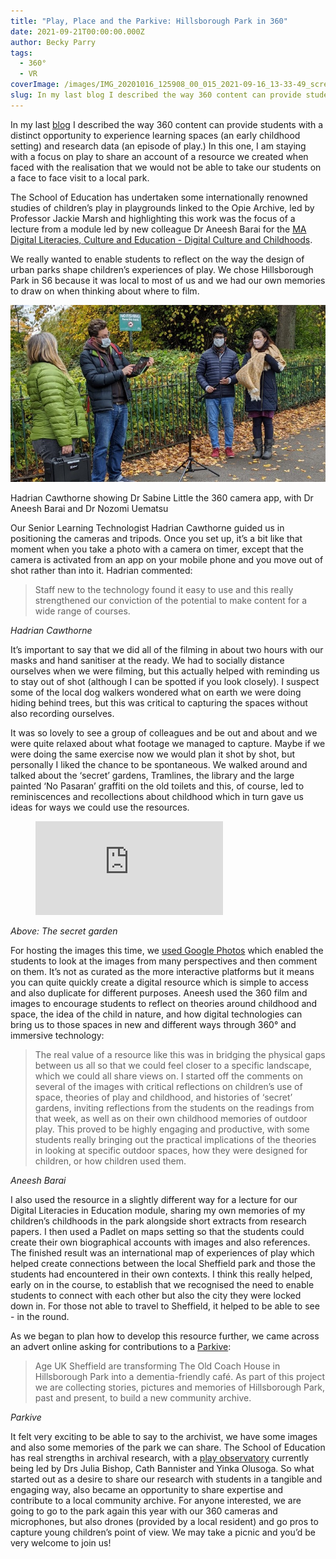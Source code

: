 ```yaml
---
title: "Play, Place and the Parkive: Hillsborough Park in 360"
date: 2021-09-21T00:00:00.000Z
author: Becky Parry
tags:
  - 360°
  - VR
coverImage: /images/IMG_20201016_125908_00_015_2021-09-16_13-33-49_screenshot-scaled.jpg
slug: In my last blog I described the way 360 content can provide students with a distinct opportunity to experience learning spaces (an early childhood setting) and research data (an episode of play.) In this one, I am staying with a focus on play to share an account of a resource we created when faced with the realisation that we would not be able to take our students on a face to face visit to a local park.
---
```


In my last [blog](https://edu-tel.group.shef.ac.uk/its-just-not-the-same-the-realities-of-virtual-realities-in-teaching-and-learning-in-higher-education/) I described the way 360 content can provide students with a distinct opportunity to experience learning spaces (an early childhood setting) and research data (an episode of play.) In this one, I am staying with a focus on play to share an account of a resource we created when faced with the realisation that we would not be able to take our students on a face to face visit to a local park.

The School of Education has undertaken some internationally renowned studies of children’s play in playgrounds linked to the Opie Archive, led by Professor Jackie Marsh and highlighting this work was the focus of a lecture from a module led by new colleague Dr Aneesh Barai for the [MA Digital Literacies, Culture and Education - Digital Culture and Childhoods](https://www.sheffield.ac.uk/postgraduate/taught/courses/2021/digital-literacies-culture-and-education-ma).

We really wanted to enable students to reflect on the way the design of urban parks shape children’s experiences of play. We chose Hillsborough Park in S6 because it was local to most of us and we had our own memories to draw on when thinking about where to film.

![Hadrian Cawthorne showing Dr. Sabine Little the 360 camera app](/images/IMG_20201016_130516-3.jpg)

Hadrian Cawthorne showing Dr Sabine Little the 360 camera app, with Dr Aneesh Barai and Dr Nozomi Uematsu

Our Senior Learning Technologist Hadrian Cawthorne guided us in positioning the cameras and tripods. Once you set up, it’s a bit like that moment when you take a photo with a camera on timer, except that the camera is activated from an app on your mobile phone and you move out of shot rather than into it. Hadrian commented:

<blockquote>Staff new to the technology found it easy to use and this really strengthened our conviction of the potential to make content for a wide range of courses.</blockquote>
<cite>Hadrian Cawthorne</cite>

It’s important to say that we did all of the filming in about two hours with our masks and hand sanitiser at the ready. We had to socially distance ourselves when we were filming, but this actually helped with reminding us to stay out of shot (although I can be spotted if you look closely). I suspect some of the local dog walkers wondered what on earth we were doing hiding behind trees, but this was critical to capturing the spaces without also recording ourselves.

It was so lovely to see a group of colleagues and be out and about and we were quite relaxed about what footage we managed to capture. Maybe if we were doing the same exercise now we would plan it shot by shot, but personally I liked the chance to be spontaneous. We walked around and talked about the ‘secret’ gardens, Tramlines, the library and the large painted ‘No Pasaran’ graffiti on the old toilets and this, of course, led to reminiscences and recollections about childhood which in turn gave us ideas for ways we could use the resources.

<figure class="video_container">
<iframe src="https://haddersbadders.github.io/Park_VR_App/gardenpagoda.html" style="border:0">
</iframe>
</figure>

_Above: The secret garden_

For hosting the images this time, we [used Google Photos](https://photos.app.goo.gl/HdYWjcnPy2YDfVEe6) which enabled the students to look at the images from many perspectives and then comment on them. It’s not as curated as the more interactive platforms but it means you can quite quickly create a digital resource which is simple to access and also duplicate for different purposes. Aneesh used the 360 film and images to encourage students to reflect on theories around childhood and space, the idea of the child in nature, and how digital technologies can bring us to those spaces in new and different ways through 360° and immersive technology:

> The real value of a resource like this was in bridging the physical gaps between us all so that we could feel closer to a specific landscape, which we could all share views on. I started off the comments on several of the images with critical reflections on children’s use of space, theories of play and childhood, and histories of ‘secret’ gardens, inviting reflections from the students on the readings from that week, as well as on their own childhood memories of outdoor play. This proved to be highly engaging and productive, with some students really bringing out the practical implications of the theories in looking at specific outdoor spaces, how they were designed for children, or how children used them.

<cite>Aneesh Barai</cite>

I also used the resource in a slightly different way for a lecture for our Digital Literacies in Education module, sharing my own memories of my children’s childhoods in the park alongside short extracts from research papers. I then used a Padlet on maps setting so that the students could create their own biographical accounts with images and also references. The finished result was an international map of experiences of play which helped create connections between the local Sheffield park and those the students had encountered in their own contexts. I think this really helped, early on in the course, to establish that we recognised the need to enable students to connect with each other but also the city they were locked down in. For those not able to travel to Sheffield, it helped to be able to see - in the round.

As we began to plan how to develop this resource further, we came across an advert online asking for contributions to a [Parkive](https://hillsboroughparkive.co.uk/): 

> Age UK Sheffield are transforming The Old Coach House in Hillsborough Park into a dementia-friendly café. As part of this project we are collecting stories, pictures and memories of Hillsborough Park, past and present, to build a new community archive.

<cite>Parkive</cite>

It felt very exciting to be able to say to the archivist, we have some images and also some memories of the park we can share. The School of Education has real strengths in archival research, with a [play observatory](https://www.sheffield.ac.uk/education/research/literacies/play-observatory-pandemic) currently being led by Drs Julia Bishop, Cath Bannister and Yinka Olusoga. So what started out as a desire to share our research with students in a tangible and engaging way, also became an opportunity to share expertise and contribute to a local community archive. For anyone interested, we are going to go to the park again this year with our 360 cameras and microphones, but also drones (provided by a local resident) and go pros to capture young children’s point of view. We may take a picnic and you’d be very welcome to join us!
